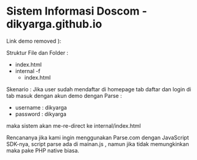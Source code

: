 # Sistem Informasi Doscom - dikyarga.github.io

Link demo removed ):

Struktur File dan Folder :
- index.html
- internal  -f
   - index.html

Skenario : Jika user sudah mendaftar di homepage tab daftar dan login di tab masuk dengan akun demo dengan Parse :
- username : dikyarga 
- password : dikyarga

maka sistem akan me-re-direct ke internal/index.html 

Rencananya jika kami ingin menggunakan Parse.com dengan JavaScript SDK-nya, script parse ada di mainan.js , namun jika tidak memungkinkan maka pake PHP native biasa.

